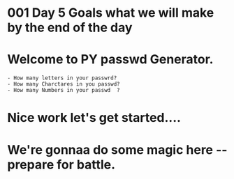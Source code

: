 # 001 Day 5 Goals what we will make by the end of the day
# Welcome to PY passwd Generator.
    - How many letters in your passwrd?
    - How many Charctares in you passwd?
    - How many Numbers in your passwd  ?

# Nice work let's get started.... 

# We're gonnaa do some magic here -- prepare for battle. 


